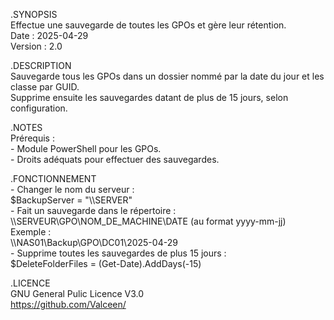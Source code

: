 .SYNOPSIS<br>
    Effectue une sauvegarde de toutes les GPOs et gère leur rétention.<br>
    Date    : 2025-04-29<br>
    Version : 2.0<br>

.DESCRIPTION<br>
    Sauvegarde tous les GPOs dans un dossier nommé par la date du jour et les classe par GUID.<br>
    Supprime ensuite les sauvegardes datant de plus de 15 jours, selon configuration.

.NOTES<br>
    Prérequis :<br>
    - Module PowerShell pour les GPOs.<br>
    - Droits adéquats pour effectuer des sauvegardes.<br>

.FONCTIONNEMENT<br>
    - Changer le nom du serveur :<br>
    $BackupServer = "\\\\SERVER"<br>
    - Fait un sauvegarde dans le répertoire :<br> 
    \\\\SERVEUR\\GPO\\NOM_DE_MACHINE\\DATE (au format yyyy-mm-jj)<br>
    Exemple :<br>
    \\\\NAS01\\Backup\\GPO\\DC01\\2025-04-29<br>
    - Supprime toutes les sauvegardes de plus 15 jours :<br>
    $DeleteFolderFiles = (Get-Date).AddDays(-15)

.LICENCE<br>
    GNU General Pulic Licence V3.0<br>
    https://github.com/Valceen/<br>
